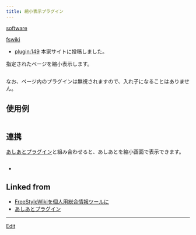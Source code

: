 ```yaml
---
title: 縮小表示プラグイン
---
```

[software](/software)

[fswiki](/fswiki)



* [plugin:149](plugin:149) 本家サイトに投稿しました。


指定されたページを縮小表示します。

```

```
なお、ページ内のプラグインは無視されますので、入れ子になることはありません。


## 使用例

```

```



## 連携

[あしあとプラグイン](/あしあとプラグイン)と組み合わせると、あしあとを縮小画面で表示できます。

```

```






* [](thumbnail20041020.zip)




## Linked from

* [FreeStyleWikiを個人用総合情報ツールに](/FreeStyleWikiを個人用総合情報ツールに)
* [あしあとプラグイン](/あしあとプラグイン)


----

[Edit](https://github.com/vitroid/vitroid.github.io/edit/master/MD/縮小表示プラグイン.md)

